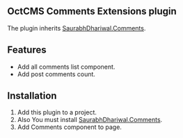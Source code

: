 **OctCMS Comments Extensions plugin**
----------
The plugin inherits [SaurabhDhariwal.Comments](https://octobercms.com/plugin/saurabhdhariwal-comments).

**Features**
----------
 - Add all comments list component.
 - Add post comments count.

**Installation**
----------
 1. Add this plugin to a project.
 2. Also You must install [SaurabhDhariwal.Comments](https://octobercms.com/plugin/saurabhdhariwal-comments).
 3. Add Comments component to page.

